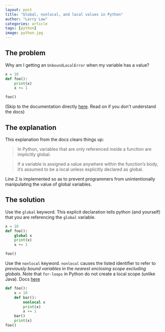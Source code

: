 ```yaml
---
layout: post
title: "Global, nonlocal, and local values in Python"
author: "Larry Law"
categories: article
tags: [python]
image: python.jpg
---
```


## The problem

Why am I getting an `UnboundLocalError` when my variable has a value?

```py
x = 10
def foo():
    print(x)
    x += 1

foo()
```

(Skip to the documentation directly [here](https://docs.python.org/3/faq/programming.html).
Read on if you don't understand the docs)

## The explanation

This explanation from the docs clears things up:

> In Python, variables that are only referenced inside a function are implicitly global. <br />

> If a variable is assigned a value anywhere within the function’s body, it’s assumed to be a local unless explicitly
> declared as global.

Line 2 is implemented so as to prevent programmers from unintentionally manipulating the value of global variables.

## The solution

Use the `global` keyword. This explicit declaration tells python (and yourself) that you are referencing the
`global` variable.

```py
x = 10
def foo():
    global x
    print(x)
    x += 1

foo()
```

Use the `nonlocal` keyword. `nonlocal` causes the listed identifier to refer to _previously bound variables_ in
the _nearest enclosing scope excluding globals_. Note that `for-loops` in Python do not create a local scope (unlike Java).
Docs [here](https://docs.python.org/3/reference/simple_stmts.html#grammar-token-nonlocal-stmt)

```py
def foo():
    x = 10
    def bar():
        nonlocal x
        print(x)
        x += 1
    bar()
    print(x)
foo()
```
